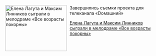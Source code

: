 <!--2025-04-25 17:45:30-->
<div class="yb">
  <div class="rss kino_kino"><a href="https://www.kino-teatr.ru/kino/news/y2025/4-25/37531/" title="Елена Лагута и Максим Линников сыграли в мелодраме «Все возрасты покорны»"><img src="https://www.kino-teatr.ru/news/1/3/37531/poster.jpg" width="196" height="147" align="left" hspace="5" style="margin: 0px 10px 0px 5px" alt="Елена Лагута и Максим Линников сыграли в мелодраме «Все возрасты покорны»"/></a>Завершились съемки проекта для телеканала «Dомашний» <p class="titl"><a href="https://www.kino-teatr.ru/kino/news/y2025/4-25/37531/">Елена Лагута и Максим Линников сыграли в мелодраме «Все возрасты покорны»</a></p></div>
</div>
